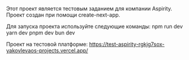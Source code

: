 Этот проект является тестовым заданием для компании Aspirity.<br/>
Проект создан при помощи create-next-app.

Для запуска проекта используйте следующие команды:
npm run dev
yarn dev
pnpm dev
bun dev

Проект на тестовой платформе: https://test-aspirity-rgkjg7sox-yakovlevaos-projects.vercel.app/
